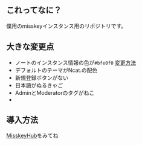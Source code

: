 ## これってなに？
僕用のmisskeyインスタンス用のリポジトリです。

## 大きな変更点
- ノートのインスタンス情報の色が`#bfe0f0` [変更方法](https://github.com/nullnyat/nca10.net/blob/Ncat/explanation/instancecolor.md)
- デフォルトのテーマがNcat.の配色
- 新規登録ボタンがない
- 日本語がぬるきゃご
- AdminとModeratorのタグがねこ
- 
## 導入方法
[MisskeyHub](https://misskey-hub.net/docs/install.html)をみてね
